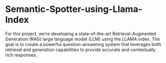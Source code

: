 # Semantic-Spotter-using-Llama-Index


For this project, we’re developing a state-of-the-art Retrieval-Augmented Generation (RAG) large language model (LLM) using the LLAMA index. The goal is to create a powerful question-answering system that leverages both retrieval and generation capabilities to provide accurate and contextually rich responses.
